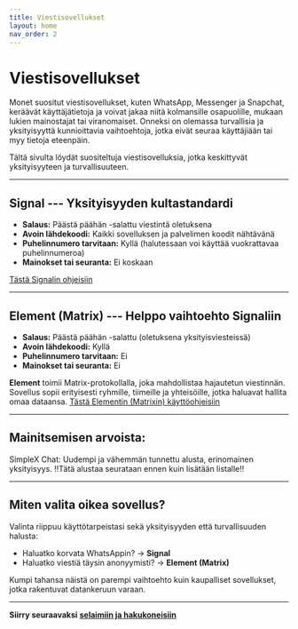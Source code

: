 ```yaml
---
title: Viestisovellukset
layout: home
nav_order: 2
---
```


# Viestisovellukset
Monet suositut viestisovellukset, kuten WhatsApp, Messenger ja Snapchat, keräävät käyttäjätietoja ja voivat jakaa niitä kolmansille osapuolille, mukaan lukien mainostajat tai viranomaiset. Onneksi on olemassa turvallisia ja yksityisyyttä kunnioittavia vaihtoehtoja, jotka eivät seuraa käyttäjiään tai myy tietoja eteenpäin.

Tältä sivulta löydät suositeltuja viestisovelluksia, jotka keskittyvät yksityisyyteen ja turvallisuuteen.

---
## Signal --- Yksityisyyden kultastandardi
 - **Salaus:** Päästä päähän -salattu viestintä oletuksena
 - **Avoin lähdekoodi:** Kaikki sovelluksen ja palvelimen koodit nähtävänä
 - **Puhelinnumero tarvitaan:** Kyllä (halutessaan voi käyttää vuokrattavaa puhelinnumeroa)
 - **Mainokset tai seuranta:** Ei koskaan

[Tästä Signalin ohjeisiin](https://yksityisyys.fi/signal.html)

---
## Element (Matrix) --- Helppo vaihtoehto Signaliin

 - **Salaus:** Päästä päähän -salattu (oletuksena yksityisviesteissä)
 - **Avoin lähdekoodi:** Kyllä
 - **Puhelinnumero tarvitaan:** Ei
 - **Mainokset tai seuranta:** Ei

**Element** toimii Matrix-protokollalla, joka mahdollistaa hajautetun viestinnän. Sovellus sopii erityisesti ryhmille, tiimeille ja yhteisöille, jotka haluavat hallita omaa dataansa.
[Tästä Elementin (Matrixin) käyttöohjeisiin](https://yksityisyys.fi/matrix.html)

---
## Mainitsemisen arvoista:
SimpleX Chat: Uudempi ja vähemmän tunnettu alusta, erinomainen yksityisyys. 
‼️Tätä alustaa seurataan ennen kuin lisätään listalle‼️

---
## Miten valita oikea sovellus?
Valinta riippuu käyttötarpeistasi sekä yksityisyyden että turvallisuuden halusta:

 - Haluatko korvata WhatsAppin? → **Signal**
 - Haluatko viestiä täysin anonyymisti? → **Element (Matrix)**

Kumpi tahansa näistä on parempi vaihtoehto kuin kaupalliset sovellukset, jotka rakentuvat datankeruun varaan.

---
**Siirry seuraavaksi** **[selaimiin ja hakukoneisiin](https://yksityisyys.fi/selaimet-ja-hakukoneet.html)**
